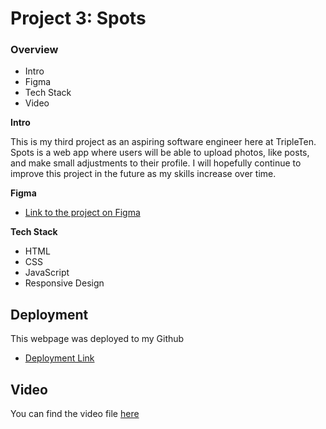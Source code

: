 # Project 3: Spots

### Overview  

* Intro  
* Figma  
* Tech Stack
* Video
  
**Intro**
  
This is my third project as an aspiring software engineer here at TripleTen. Spots is a web app where users will be able to upload photos, like posts, and make small adjustments to their profile. I will hopefully continue to improve this project in the future as my skills increase over time.
  
**Figma**  
  
* [Link to the project on Figma](https://www.figma.com/file/BBNm2bC3lj8QQMHlnqRsga/Sprint-3-Project-%E2%80%94-Spots?type=design&node-id=2%3A60&mode=design&t=afgNFybdorZO6cQo-1)

**Tech Stack**

- HTML
- CSS
- JavaScript
- Responsive Design

## Deployment

This webpage was deployed to my Github

- [Deployment Link](https://sourcloudii.github.io/se_project_spots/)

## Video

You can find the video file [here](https://drive.google.com/file/d/1rKvsi2ZUHqpAGfge0Ch0WU29re7sindc/view?usp=sharing)
